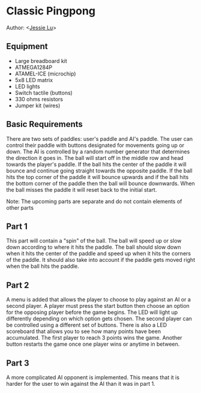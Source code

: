 # Classic Pingpong 

Author: \<[Jessie Lu](https://github.com/Jess-say)\>

## Equipment
* Large breadboard kit
* ATMEGA1284P 
* ATAMEL-ICE (microchip)
* 5x8 LED matrix
* LED lights
* Switch tactile (buttons)
* 330 ohms resistors
* Jumper kit (wires)

## Basic Requirements
There are two sets of paddles: user's paddle and AI's paddle. The user can control their paddle with buttons designated for movements going up or down. The AI is controlled by a random number generator that determines the direction it goes in. The ball will start off in the middle row and head towards the player's paddle. If the ball hits the center of the paddle it will bounce and continue going straight towards the opposite paddle. If the ball hits the top corner of the paddle it will bounce upwards and if the ball hits the bottom corner of the paddle then the ball will bounce downwards. When the ball misses the paddle it will reset back to the initial start.

Note: The upcoming parts are separate and do not contain elements of other parts
## Part 1
This part will contain a "spin" of the ball. The ball will speed up or slow down according to where it hits the paddle. The ball should slow down when it hits the center of the paddle and speed up when it hits the corners of the paddle. It should also take into account if the paddle gets moved right when the ball hits the paddle. 

## Part 2
A menu is added that allows the player to choose to play against an AI or a second player. A player must press the start button then choose an option for the opposing player before the game begins. The LED will light up differently depending on which option gets chosen. The second player can be controlled using a different set of buttons. There is also a LED scoreboard that allows you to see how many points have been accumulated. The first player to reach 3 points wins the game. Another button restarts the game once one player wins or anytime in between. 

## Part 3
A more complicated AI opponent is implemented. This means that it is harder for the user to win against the AI than it was in part 1.
